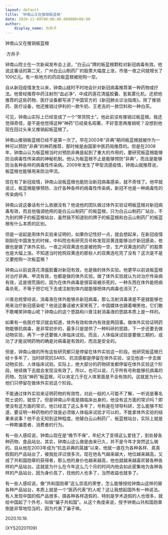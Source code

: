 ```yaml
---
layout: default
title: '钟南山又在推销板蓝根'
date: 2020-11-09T00:00:00.000000+08:00
author:
    display_name: 方舟子
---
```


钟南山又在推销板蓝根

·方舟子·

钟南山院士在一次新闻发布会上说，“白云山”牌的板蓝根颗粒对新冠病毒有效。他说这番话的第二天，广州白云山制药厂的股票大幅度上涨，市值一夜之间就增长了100亿元。有一些地方的药店板蓝根被抢购一空。

自从新冠疫情发生以来，钟南山就时不时地会针对新冠病毒推荐某一种药物或疗法。他曾经推荐中药注射剂“血必净”、中成药莲花清瘟胶囊、氢氧雾化机，还把他推荐的这些药物、医疗设备都写进了中国官方的《新冠肺炎诊治指南》。除了推销药、医疗设备，他还推销过伊利的一款牛奶、王老吉的一款饮料和一种白茶。

可见，钟南山实际上已经变成了一个“带货院士”。他此前没有推销过板蓝根。我还觉得奇怪，是不是他觉得这种“神药”已经臭名昭著，不好意思再推销呢？没想到他现在回过头来又推销起板蓝根了。

钟南山推销板蓝根已经不是第一次了。早在2003年“非典”期间板蓝根就被作为一种可以预防“非典”的神药推荐，那时候是由国家中医药局推荐的。但是在2008年，钟南山认为板蓝根当时对预防非典是起到了重大的作用的，要研究板蓝根能够防治病毒性传染病的神秘机制。他认为板蓝根不止是能够预防“非典”，而且是能够防治各种各样的病毒性传染病。2009年发生了甲型流感疫情，钟南山就推荐说，板蓝根也能够用来防治甲流。

现在有了新冠疫情，钟南山说板蓝根也能防治新冠病毒感染，就不奇怪了。他早就说过，板蓝根能够预防、治疗各种各样的病毒性传染病，新冠不也是一种病毒性的传染病吗？

钟南山说这番话有什么依据没有？他说他的团队做过体外实验证明板蓝根对新冠病毒有效，而且他强调他用的是白云山制药厂的板蓝根，只为白云山制药厂站台，不为别的牌子的板蓝根站台，虽然我不知道别的牌子的板蓝根和白云山制药厂的板蓝根有什么本质的区别。

但是一说起是用体外实验来证明的，如果你记性好一点，就会想起来，在新冠疫情刚刚在中国发生的时候，中科院也有研究员号称发现双黄连能够治疗新冠感染，依据也是做了体外实验。一夜之间双黄连也是被抢购一空，生产双黄连的药厂的股票也是大幅上涨。不知道当时抢购双黄连的那些人的双黄连吃完了没有？这次是不是又要抢购一次板蓝根？

钟南山以前说莲花清瘟胶囊对新冠有效，也是做的体外实验。他更早以前说板蓝根对治疗非典、甲流有效，也都是做的体外实验。做了体外实验就认为对治疗传染病有效，这是很荒唐的，因为在体外病毒是很容易被杀死的，一种东西在体外能把病毒杀死，不等于把它吃下去或注射到体内就能够把体内病毒也消灭了。

川普总统曾经说，消毒液在体外能够杀新冠病毒，那么注射消毒液是不是就能够也用来治疗新冠感染呢？他说这番话被大家笑死了，中国媒体也跟着嘲笑他，它们敢不敢嘲笑钟南山呢？钟南山的这个思路和川普注射消毒液的思路本质上是一样的。

如果有一些医疗常识就会知道，体外有效和体内有效是两回事。做体外实验证明药物能够抗病毒，是非常初步的，最多只是提供了一种科研的思路，下一步还要去做动物实验，再下一步还要做人体临床试验。而且，人体临床试验是要做三期的，成功了才能说明药物的确是对病毒是有效的，而且是安全的。

但是，钟南山做的所有这些研究都只是停留在体外实验这一阶段。他研究板蓝根已经十多年了，当时研究抗SARS、抗流感都是停留在体外实验，没见他进一步去做动物实验、人体临床试验。实际上，绝大部分的药物研发都停留在体外实验这个阶段，继续做下去就会发现没有效了。所以，也可以说，几乎所有号称能够抗病毒的药物，包括“神药”板蓝根，可以肯定几乎在人体里面是不会有效的。这就是为什么他们只停留在做体外实验这个阶段。

不能通过体外实验来证明药物的有效性，对此一般的人可能不了解，一听说是著名院士说的，就信了。但是钟南山毕竟是搞临床出身的，他没有这方面的常识吗？即使没有这方面的常识，他已经混了这么多年了，号称是在领导科研，怎么能够不知道，要证明一种药物的疗效是必须做人体临床试验才可以的，不能拿体外实验的结果来说事？他不会无知到这种程度。他替白云山制药厂、板蓝根站台，实际上就是一种欺骗患者、消费者的行为。

有一些人感叹说，钟南山现在是“晚节不保”，年纪大了变得这么爱钱了，到处替各种药物、食品站台。其实，钟南山这么做是由来已久，并不是今年才突然这么做的。自从他在2003年成为“抗击非典的英雄”以来，他就一直在为各种各样、真真假假的产品站台了，被我批评过很多次。现在他名气越来越大，地位越来越高，又成了共和国勋章的获得者，那么他的身价也越来越高，他也就越来越喜欢替各种各样的产品站台。这就是为什么在今年这么几个月的时间内他会如此密集地为各种各样的产品站台，因为身价高了，找他的人也多了，当然收益也就多了。

有一些人感叹说，像“共和国勋章”这么崇高的荣誉，怎么能够授给钟南山这样的替各种产品站台，本质上就是一个“医药代表”的人呢？这让我想起国外有一种说法。有人发现中国的假产品很多，搞各种各样造假的、特别是学术造假的人也很多，就给中国起了个外号，叫做“骗子共和国”。从这个角度来说，授予钟南山共和国勋章倒是非常地恰当的，因为代表了骗子嘛。

2020.10.18.

(XYS20201109)

